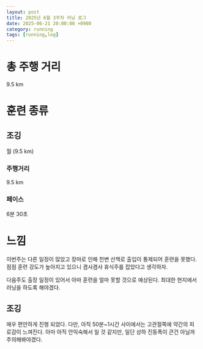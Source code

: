 ```yaml
---
layout: post
title: 2025년 6월 3주차 러닝 로그
date: 2025-06-21 20:00:00 +0900
category: running
tags: [running,log]
---
```


# 총 주행 거리
9.5 km


# 훈련 종류
## 조깅
월 (9.5 km)
### 주행거리
9.5 km
### 페이스
6분 30초


# 느낌
이번주는 다른 일정이 많았고 장마로 인해 천변 산책로 출입이 통제되어 훈련을 못했다. 점점 훈련 강도가 높아지고 있으니 겸사겸사 휴식주를 잡았다고 생각하자.  


다음주도 출장 일정이 있어서 아마 훈련을 얼마 못할 것으로 예상된다. 최대한 현지에서 러닝을 하도록 해야겠다.

## 조깅
매우 편안하게 진행 되었다. 다만, 아직 50분~1시간 사이에서는 고관절쪽에 약간의 피로감이 느껴진다. 아마 아직 안익숙해서 일 것 같지만, 일단 상하 진동폭이 큰건 아닐까 주의해봐야겠다.
